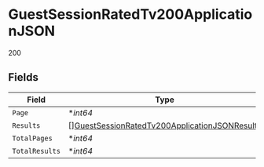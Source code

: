 # GuestSessionRatedTv200ApplicationJSON

200


## Fields

| Field                                                                                                                     | Type                                                                                                                      | Required                                                                                                                  | Description                                                                                                               | Example                                                                                                                   |
| ------------------------------------------------------------------------------------------------------------------------- | ------------------------------------------------------------------------------------------------------------------------- | ------------------------------------------------------------------------------------------------------------------------- | ------------------------------------------------------------------------------------------------------------------------- | ------------------------------------------------------------------------------------------------------------------------- |
| `Page`                                                                                                                    | **int64*                                                                                                                  | :heavy_minus_sign:                                                                                                        | N/A                                                                                                                       | 1                                                                                                                         |
| `Results`                                                                                                                 | [][GuestSessionRatedTv200ApplicationJSONResults](../../models/operations/guestsessionratedtv200applicationjsonresults.md) | :heavy_minus_sign:                                                                                                        | N/A                                                                                                                       |                                                                                                                           |
| `TotalPages`                                                                                                              | **int64*                                                                                                                  | :heavy_minus_sign:                                                                                                        | N/A                                                                                                                       | 1                                                                                                                         |
| `TotalResults`                                                                                                            | **int64*                                                                                                                  | :heavy_minus_sign:                                                                                                        | N/A                                                                                                                       | 1                                                                                                                         |